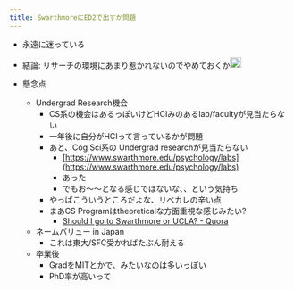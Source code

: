 ```yaml
---
title: SwarthmoreにED2で出すか問題
---
```


* 永遠に迷っている

* 結論: リサーチの環境にあまり惹かれないのでやめておくか<img src='https://scrapbox.io/api/pages/blu3mo-public/blu3mo/icon' alt='blu3mo.icon' height="19.5"/>

* 懸念点
  
  * Undergrad Research機会
    * CS系の機会はあるっぽいけどHCIみのあるlab/facultyが見当たらない
    * 一年後に自分がHCIって言っているかが問題
    * あと、Cog Sci系の Undergrad researchが見当たらない
      * [https://www.swarthmore.edu/psychology/labs](https://www.swarthmore.edu/psychology/labs)
      * あった
      * でもお〜〜となる感じではないな、、という気持ち
    * やっぱこういうところだよな、リベカレの辛い点
    * まあCS Programはtheoreticalな方面重視な感じみたい?
      * [Should I go to Swarthmore or UCLA? - Quora](https://www.quora.com/Should-I-go-to-Swarthmore-or-UCLA)
  * ネームバリュー in Japan
    * これは東大/SFC受かればたぶん耐える
  * 卒業後
    * GradをMITとかで、みたいなのは多いっぽい
    * PhD率が高いって
